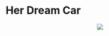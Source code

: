 # Her Dream Car

<p align="center">
  <img src="https://github.com/moomooj/aquarium/assets/94617361/5f1d0f19-95f3-4e1a-89a1-ab48b5016c9d">
</p>
